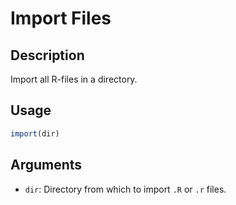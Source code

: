 # Import Files

## Description

Import all R-files in a directory.

## Usage

```r
import(dir)
```

## Arguments

- `dir`: Directory from which to import `.R` or `.r` files.

